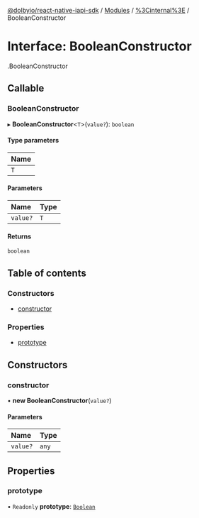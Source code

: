 [@dolbyio/react-native-iapi-sdk](../README.md) / [Modules](../modules.md) / [%3Cinternal%3E](../modules/_internal_.md) / BooleanConstructor

# Interface: BooleanConstructor

[<internal>](../modules/_internal_.md).BooleanConstructor

## Callable

### BooleanConstructor

▸ **BooleanConstructor**<`T`\>(`value?`): `boolean`

#### Type parameters

| Name |
| :------ |
| `T` |

#### Parameters

| Name | Type |
| :------ | :------ |
| `value?` | `T` |

#### Returns

`boolean`

## Table of contents

### Constructors

- [constructor](_internal_.BooleanConstructor.md#constructor)

### Properties

- [prototype](_internal_.BooleanConstructor.md#prototype)

## Constructors

### constructor

• **new BooleanConstructor**(`value?`)

#### Parameters

| Name | Type |
| :------ | :------ |
| `value?` | `any` |

## Properties

### prototype

• `Readonly` **prototype**: [`Boolean`](../modules/_internal_.md#boolean)
